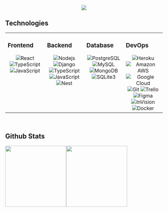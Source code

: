 <div align="center">
<a href="https://linkedin.com/in/heshan-ranasinghe"><img src="https://img.shields.io/badge/linkedin-0077B5.svg?style=for-the-badge&logo=linkedin&logoColor=white"/></a>
</div>

## Technologies  
<table><tr><td valign="top" width="25%">

### Frontend  
<div align="center">  

<img alt="React" src="https://img.shields.io/badge/-React-45b8d8?style=flat-square&logo=react&logoColor=white"  />

<img alt="TypeScript" src="https://img.shields.io/badge/-TypeScript-007ACC?style=flat-square&logo=typescript&logoColor=white"  /> 

<img alt="JavaScript" src="https://img.shields.io/badge/-JavaScript-F7DF1E?style=flat-square&logo=javascript&logoColor=white" />


</td><td valign="top" width="25%">



### Backend  
<div align="center"> 

<img alt="Nodejs" src="https://img.shields.io/badge/-Nodejs-43853d?style=flat-square&logo=Node.js&logoColor=white" />

<img alt="Django" src="https://img.shields.io/badge/-Django-092E20?style=flat-square&logo=Django&logoColor=white" />

<img alt="TypeScript" src="https://img.shields.io/badge/-TypeScript-007ACC?style=flat-square&logo=typescript&logoColor=white" /> 

<img alt="JavaScript" src="https://img.shields.io/badge/-JavaScript-F7DF1E?style=flat-square&logo=javascript&logoColor=white" /> 

<img alt="Nest" src="https://img.shields.io/badge/-NestJS-black?style=flat-square&logo=NestJS&logoColor=white" /> 




</div>


</td><td valign="top" width="25%">

### Database  
<div align="center"> 

<img alt="PostgreSQL" src="https://img.shields.io/badge/-PostgreSQL-336791?style=flat-square&logo=PostgreSQL&logoColor=white" />

<img alt="MySQL" src="https://img.shields.io/badge/-MySQL-4479A1?style=flat-square&logo=MySQL&logoColor=white" />

<img alt="MongoDB" src="https://img.shields.io/badge/-Mongo_DB-13aa52?style=flat-square&logo=mongodb&logoColor=white" />

<img alt="SQLite3" src="https://img.shields.io/badge/-SQLite3-003B57?style=flat-square&logo=sqlite&logoColor=white" />




</td><td valign="top" width="25%">

### DevOps  
<div align="center"> 

<img alt="Heroku" src="https://img.shields.io/badge/-Heroku-430098?style=flat-square&logo=heroku&logoColor=white" /> 

<img alt="Amazon AWS" src="https://img.shields.io/badge/-Amazon_AWS-232F3E?style=flat-square&logo=amazon-aws&logoColor=white" /> 

<img alt="Google Cloud" src="https://img.shields.io/badge/-Google_Cloud-4285F4?style=flat-square&logo=google-cloud&logoColor=white" /> 

<img alt="Git" src="https://img.shields.io/badge/-Git-F05032?style=flat-square&logo=git&logoColor=white" />

<img alt="Trello" src="https://img.shields.io/badge/-Trello-0079BF?style=flat-square&logo=trello&logoColor=white" />
 
<img alt="Figma" src="https://img.shields.io/badge/-Figma-FF24E1E?style=flat-square&logo=figma&logoColor=white" />

<img alt="InVision" src="https://img.shields.io/badge/-InVision-FF3366?style=flat-square&logo=InVision&logoColor=white" />
    
<img alt="Docker" src="https://img.shields.io/static/v1?style=for-the-badge&message=Docker&color=2496ED&logo=Docker&logoColor=FFFFFF" />

</td></tr></table>  

<br/> 

## Github Stats  

<img  height="195px" src="https://github-readme-stats.vercel.app/api?username=bearcodes870&theme=vue-dark"/><img  height="195px" src="https://github-readme-stats.vercel.app/api/top-langs/?username=bearcodes870&theme=vue-dark"/> 